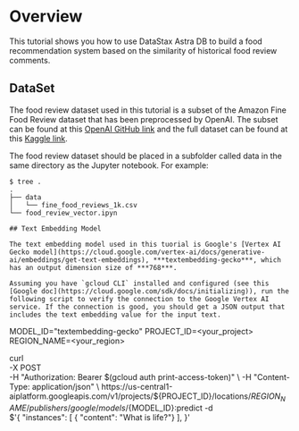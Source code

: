 # Overview

This tutorial shows you how to use DataStax Astra DB to build a food recommendation system based on the similarity of historical food review comments. 

## DataSet

The food review dataset used in this tutorial is a subset of the Amazon Fine Food Review dataset that has been preprocessed by OpenAI. The subset can be found at this [OpenAI GitHub link](https://github.com/openai/openai-cookbook/blob/main/examples/data/fine_food_reviews_1k.csv) and the full dataset can be found at this [Kaggle link](https://www.kaggle.com/datasets/snap/amazon-fine-food-reviews).

The food review dataset should be placed in a subfolder called data in the same directory as the Jupyter notebook. For example:
```
$ tree .
.
├── data
│   └── fine_food_reviews_1k.csv
└── food_review_vector.ipyn

## Text Embedding Model

The text embedding model used in this tuorial is Google's [Vertex AI Gecko model](https://cloud.google.com/vertex-ai/docs/generative-ai/embeddings/get-text-embeddings), ***textembedding-gecko***, which has an output dimension size of ***768***.

Assuming you have `gcloud CLI` installed and configured (see this [Google doc](https://cloud.google.com/sdk/docs/initializing)), run the following script to verify the connection to the Google Vertex AI service. If the connection is good, you should get a JSON output that includes the text embedding value for the input text.
```
MODEL_ID="textembedding-gecko"
PROJECT_ID=<your_project>
REGION_NAME=<your_region>

curl \
-X POST \
-H "Authorization: Bearer $(gcloud auth print-access-token)" \
-H "Content-Type: application/json" \
https://us-central1-aiplatform.googleapis.com/v1/projects/${PROJECT_ID}/locations/${REGION_NAME}/publishers/google/models/${MODEL_ID}:predict -d \
$'{
  "instances": [
    { "content": "What is life?"}
  ],
}'

```
